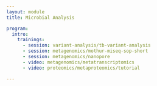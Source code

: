 ```yaml
---
layout: module
title: Microbial Analysis

program:
  intro:
    trainings:
      - session: variant-analysis/tb-variant-analysis
      - session: metagenomics/mothur-miseq-sop-short
      - session: metagenomics/nanopore
      - video: metagenomics/metatranscriptomics
      - video: proteomics/metaproteomics/tutorial

---
```

